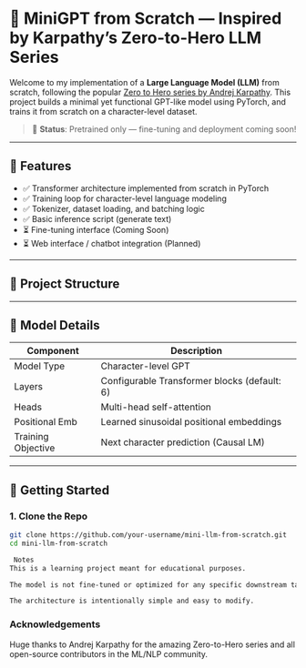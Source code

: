 # 🧠 MiniGPT from Scratch — Inspired by Karpathy’s Zero-to-Hero LLM Series

Welcome to my implementation of a **Large Language Model (LLM)** from scratch, following the popular [Zero to Hero series by Andrej Karpathy](https://www.youtube.com/@AndrejKarpathy). This project builds a minimal yet functional GPT-like model using PyTorch, and trains it from scratch on a character-level dataset.

> 🚧 **Status**: Pretrained only — fine-tuning and deployment coming soon!

---

## 🧩 Features

- ✅ Transformer architecture implemented from scratch in PyTorch
- ✅ Training loop for character-level language modeling
- ✅ Tokenizer, dataset loading, and batching logic
- ✅ Basic inference script (generate text)
- ⏳ Fine-tuning interface (Coming Soon)
- ⏳ Web interface / chatbot integration (Planned)

---

## 📁 Project Structure


---

## 🧠 Model Details

| Component       | Description                                    |
|----------------|------------------------------------------------|
| Model Type      | Character-level GPT                            |
| Layers          | Configurable Transformer blocks (default: 6)   |
| Heads           | Multi-head self-attention                      |
| Positional Emb  | Learned sinusoidal positional embeddings       |
| Training Objective | Next character prediction (Causal LM)     |

---

## 🏁 Getting Started

### 1. Clone the Repo

```bash
git clone https://github.com/your-username/mini-llm-from-scratch.git
cd mini-llm-from-scratch

 Notes
This is a learning project meant for educational purposes.

The model is not fine-tuned or optimized for any specific downstream task yet.

The architecture is intentionally simple and easy to modify.
```

### Acknowledgements
Huge thanks to Andrej Karpathy for the amazing Zero-to-Hero series and all open-source contributors in the ML/NLP community.

  
